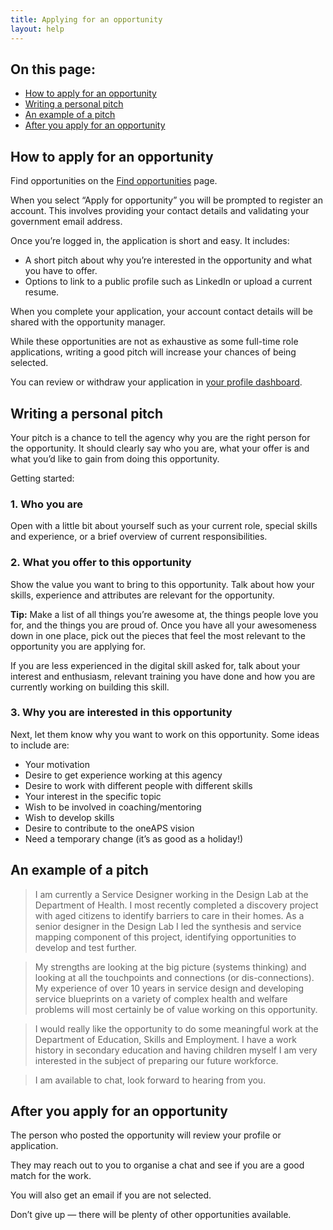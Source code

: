 ```yaml
---
title: Applying for an opportunity 
layout: help
---
```


<nav class="au-inpage-nav-links" aria-label="in page navigation">
  <h2 class="au-inpage-nav-links__heading">On this page:</h2>
  <ul class="au-link-list">
    <li><a href="#How-to-apply-for-an-opportunity">How to apply for an opportunity</a></li>
    <li><a href="#Writing-a-personal-pitch">Writing a personal pitch</a></li>
    <li><a href="#An-example-of-a-pitch">An example of a pitch</a></li>
    <li><a href="#After-you-apply-for-an-opportunity">After you apply for an opportunity</a></li>
  </ul>
</nav>

## <span id="How-to-apply-for-an-opportunity">How to apply for an opportunity</span>

Find opportunities on the <a href="/opportunity" target="_blank" rel="external noreferrer">Find opportunities</a> page.

When you select “Apply for opportunity” you will be prompted to register an account. This involves providing your contact details and validating your government email address.

Once you’re logged in, the application is short and easy. It includes: 

- A short pitch about why you’re interested in the opportunity and what you have to offer. 
- Options to link to a public profile such as LinkedIn or upload a current resume.

When you complete your application, your account contact details will be shared with the opportunity manager.

While these opportunities are not as exhaustive as some full-time role applications, writing a good pitch will increase your chances of being selected.

You can review or withdraw your application in <a href="/dashboard" target="_blank" rel="external noreferrer">your profile dashboard</a>.

## <span id="Writing-a-personal-pitch">Writing a personal pitch</span> 

Your pitch is a chance to tell the agency why you are the right person for the opportunity. It should clearly say who you are, what your offer is and what you’d like to gain from doing this opportunity.

Getting started:

### 1. Who you are 

Open with a little bit about yourself such as your current role, special skills and experience, or a brief overview of current responsibilities.

### 2. What you offer to this opportunity

Show the value you want to bring to this opportunity. Talk about how your skills, experience and attributes are relevant for the opportunity.

**Tip:** Make a list of all things you’re awesome at, the things people love you for, and the things you are proud of. Once you have all your awesomeness down in one place, pick out the pieces that feel the most relevant to the opportunity you are applying for.

If you are less experienced in the digital skill asked for, talk about your interest and enthusiasm, relevant training you have done and how you are currently working on building this skill.

### 3. Why you are interested in this opportunity 

Next, let them know why you want to work on this opportunity. Some ideas to include are:

- Your motivation
- Desire to get experience working at this agency
- Desire to work with different people with different skills 
- Your interest in the specific topic 
- Wish to be involved in coaching/mentoring
- Wish to develop skills
- Desire to contribute to the oneAPS vision
- Need a temporary change (it’s as good as a holiday!)

## <span id="An-example-of-a-pitch">An example of a pitch</span> 

> I am currently a Service Designer working in the Design Lab at the Department of Health. I most recently completed a discovery project with aged citizens to identify barriers to care in their homes. As a senior designer in the Design Lab I led the synthesis and service mapping component of this project, identifying opportunities to develop and test further.

> My strengths are looking at the big picture (systems thinking) and looking at all the touchpoints and connections (or dis-connections). My experience of over 10 years in service design and developing service blueprints on a variety of complex health and welfare problems will most certainly be of value working on this opportunity. 

> I would really like the opportunity to do some meaningful work at the Department of Education, Skills and Employment. I have a work history in secondary education and having children myself I am very interested in the subject of preparing our future workforce. 

> I am available to chat, look forward to hearing from you.

## <span id="After-you-apply-for-an-opportunity">After you apply for an opportunity</span> 

The person who posted the opportunity will review your profile or application. 

They may reach out to you to organise a chat and see if you are a good match for the work. 

You will also get an email if you are not selected. 

Don’t give up — there will be plenty of other opportunities available. 
